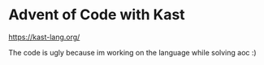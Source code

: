 # Advent of Code with Kast

<https://kast-lang.org/>

The code is ugly because im working on the language while solving aoc :)
